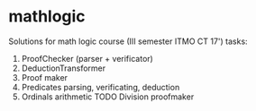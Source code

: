 mathlogic
=========

Solutions for math logic course (III semester ITMO CT 17') tasks:

1.  ProofChecker (parser + verificator)
2.  DeductionTransformer
3.  Proof maker
4.  Predicates parsing, verificating, deduction
5.  Ordinals arithmetic
    TODO Division proofmaker
